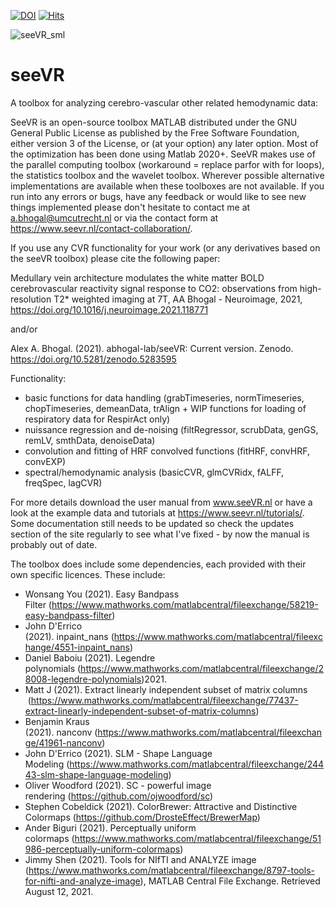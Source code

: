 [![DOI](https://zenodo.org/badge/DOI/10.5281/zenodo.5283595.svg)](https://doi.org/10.5281/zenodo.6532362)
[![Hits](https://hits.seeyoufarm.com/api/count/incr/badge.svg?url=https%3A%2F%2Fgithub.com%2Fabhogal-lab%2FseeVR&count_bg=%2379C83D&title_bg=%23555555&icon=&icon_color=%23E7E7E7&title=hits&edge_flat=false)](https://hits.seeyoufarm.com)

![seeVR_sml](https://user-images.githubusercontent.com/76702516/127998873-93f9a3d4-3a93-4ed0-acc9-7db1313c8988.png)

# seeVR
A toolbox for analyzing cerebro-vascular other related hemodynamic data:

SeeVR is an open-source toolbox MATLAB distributed under the GNU General Public License as published by the Free Software Foundation, either version 3 of the License, or (at your option) any later option. Most of the optimization has been done using Matlab 2020+. SeeVR makes use of the parallel computing toolbox (workaround = replace parfor with for loops), the statistics toolbox and the wavelet toolbox. Wherever possible alternative implementations are available when these toolboxes are not available. If you run into any errors or bugs, have any feedback or would like to see new things implemented please don't hesitate to contact me at a.bhogal@umcutrecht.nl or via the contact form at https://www.seevr.nl/contact-collaboration/.

If you use any CVR functionality for your work (or any derivatives based on the seeVR toolbox) please cite the following paper:

Medullary vein architecture modulates the white matter BOLD cerebrovascular reactivity signal response to CO2: observations from high-resolution T2* weighted imaging at 7T, AA Bhogal - Neuroimage, 2021, https://doi.org/10.1016/j.neuroimage.2021.118771

and/or

Alex A. Bhogal. (2021). abhogal-lab/seeVR: Current version. Zenodo. https://doi.org/10.5281/zenodo.5283595

Functionality:

* basic functions for data handling (grabTimeseries, normTimeseries, chopTimeseries, demeanData, trAlign + WIP functions for loading of respiratory data for RespirAct only)
* nuissance regression and de-noising (filtRegressor, scrubData, genGS, remLV, smthData, denoiseData)
* convolution and fitting of HRF convolved functions (fitHRF, convHRF, convEXP) 
* spectral/hemodynamic analysis (basicCVR, glmCVRidx, fALFF, freqSpec, lagCVR)

For more details download the user manual from www.seeVR.nl or have a look at the example data and tutorials at https://www.seevr.nl/tutorials/. Some documentation still needs to be updated so check the updates section of the site regularly to see what I've fixed - by now the manual is probably out of date. 

The toolbox does include some dependencies, each provided with their own specific licences. These include:

* Wonsang You (2021). Easy Bandpass Filter (https://www.mathworks.com/matlabcentral/fileexchange/58219-easy-bandpass-filter)
* John D'Errico (2021). inpaint_nans (https://www.mathworks.com/matlabcentral/fileexchange/4551-inpaint_nans)
* Daniel Baboiu (2021). Legendre polynomials (https://www.mathworks.com/matlabcentral/fileexchange/28008-legendre-polynomials)2021.
* Matt J (2021). Extract linearly independent subset of matrix columns  (https://www.mathworks.com/matlabcentral/fileexchange/77437-extract-linearly-independent-subset-of-matrix-columns)
* Benjamin Kraus (2021). nanconv (https://www.mathworks.com/matlabcentral/fileexchange/41961-nanconv)
* John D'Errico (2021). SLM - Shape Language Modeling (https://www.mathworks.com/matlabcentral/fileexchange/24443-slm-shape-language-modeling)
* Oliver Woodford (2021). SC - powerful image rendering (https://github.com/ojwoodford/sc)
* Stephen Cobeldick (2021). ColorBrewer: Attractive and Distinctive Colormaps (https://github.com/DrosteEffect/BrewerMap)
* Ander Biguri (2021). Perceptually uniform colormaps (https://www.mathworks.com/matlabcentral/fileexchange/51986-perceptually-uniform-colormaps)
* Jimmy Shen (2021). Tools for NIfTI and ANALYZE image (https://www.mathworks.com/matlabcentral/fileexchange/8797-tools-for-nifti-and-analyze-image), MATLAB Central File Exchange. Retrieved August 12, 2021.
